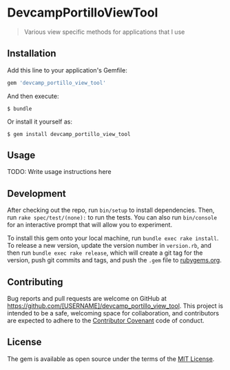 # DevcampPortilloViewTool
>Various view specific methods for applications that I use
## Installation

Add this line to your application's Gemfile:

```ruby
gem 'devcamp_portillo_view_tool'
```

And then execute:

    $ bundle

Or install it yourself as:

    $ gem install devcamp_portillo_view_tool

## Usage

TODO: Write usage instructions here

## Development

After checking out the repo, run `bin/setup` to install dependencies. Then, run `rake spec/test/(none):` to run the tests. You can also run `bin/console` for an interactive prompt that will allow you to experiment.

To install this gem onto your local machine, run `bundle exec rake install`. To release a new version, update the version number in `version.rb`, and then run `bundle exec rake release`, which will create a git tag for the version, push git commits and tags, and push the `.gem` file to [rubygems.org](https://rubygems.org).

## Contributing

Bug reports and pull requests are welcome on GitHub at https://github.com/[USERNAME]/devcamp_portillo_view_tool. This project is intended to be a safe, welcoming space for collaboration, and contributors are expected to adhere to the [Contributor Covenant](http://contributor-covenant.org) code of conduct.


## License

The gem is available as open source under the terms of the [MIT License](http://opensource.org/licenses/MIT).

